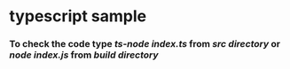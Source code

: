 # typescript sample
### To check the code type ***ts-node index.ts*** from ***src directory*** or ***node index.js*** from ***build directory***
